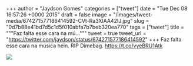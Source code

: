 
+++
author = "Jaydson Gomes"
categories = ["tweet"]
date = "Tue Dec 08 16:57:26 +0000 2015"
draft = false
image = "/images/tweet-media/674271577186414592-CVt-Ra3XIAA42IJ.jpg"
slug = "0d7b88e41bd7d5c1d5f010abfa7b7beb320ea770"
tags = ["tweet"]
title = """Faz falta esse cara na mú..."""
tweet = true
tweet_url = "https://twitter.com/jaydson/status/674271577186414592"
+++
Faz falta esse cara na música hein. RIP Dimebag. https://t.co/vyeBRU1Atk

![](/images/tweet-media/674271577186414592-CVt-Ra3XIAA42IJ.jpg)